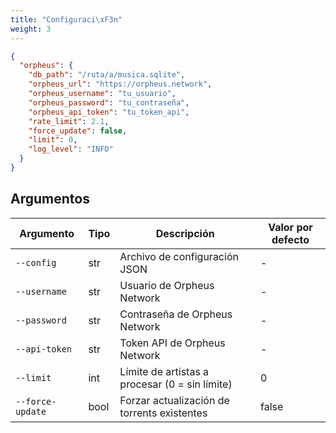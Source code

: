 ```yaml
---
title: "Configuraci\xF3n"
weight: 3
---
```


```json
{
  "orpheus": {
    "db_path": "/ruta/a/musica.sqlite",
    "orpheus_url": "https://orpheus.network",
    "orpheus_username": "tu_usuario",
    "orpheus_password": "tu_contraseña",
    "orpheus_api_token": "tu_token_api",
    "rate_limit": 2.1,
    "force_update": false,
    "limit": 0,
    "log_level": "INFO"
  }
}
```

## Argumentos

|Argumento|Tipo|Descripción|Valor por defecto|
|---|---|---|---|
|`--config`|str|Archivo de configuración JSON|-|
|`--username`|str|Usuario de Orpheus Network|-|
|`--password`|str|Contraseña de Orpheus Network|-|
|`--api-token`|str|Token API de Orpheus Network|-|
|`--limit`|int|Límite de artistas a procesar (0 = sin límite)|0|
|`--force-update`|bool|Forzar actualización de torrents existentes|false|